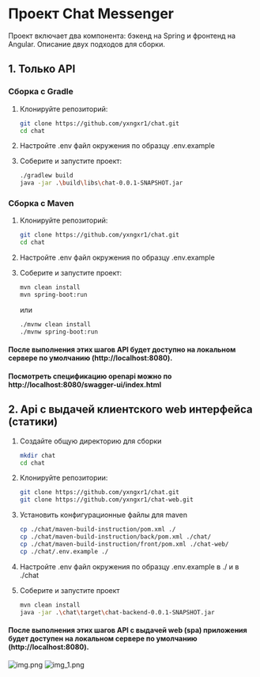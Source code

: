 # Проект Chat Messenger

Проект включает два компонента: бэкенд на Spring и фронтенд на Angular. Описание двух подходов для сборки.

## 1. Только API

### Сборка с Gradle

1. Клонируйте репозиторий:
   ```bash
   git clone https://github.com/yxngxr1/chat.git
   cd chat
   
2. Настройте .env файл окружения по образцу .env.example

3. Соберите и запустите проект:
   ```bash
   ./gradlew build
   java -jar .\build\libs\chat-0.0.1-SNAPSHOT.jar
   ```

### Сборка с Maven
1. Клонируйте репозиторий:
   ```bash
   git clone https://github.com/yxngxr1/chat.git
   cd chat

2. Настройте .env файл окружения по образцу .env.example

3. Соберите и запустите проект:
   ```bash
   mvn clean install
   mvn spring-boot:run
   ```
   или
   ```bash
   ./mvnw clean install
   ./mvnw spring-boot:run
   ```
#### После выполнения этих шагов API будет доступно на локальном сервере по умолчанию (http://localhost:8080).
#### Посмотреть спецификацию openapi можно по http://localhost:8080/swagger-ui/index.html

## 2. Api с выдачей клиентского web интерфейса (статики)

1. Создайте общую директорию для сборки
   ```bash
   mkdir chat
   cd chat

2. Клонируйте репозитории:
   ```bash
   git clone https://github.com/yxngxr1/chat.git
   git clone https://github.com/yxngxr1/chat-web.git

3. Установить конфигурационные файлы для maven
   ```bash
   cp ./chat/maven-build-instruction/pom.xml ./
   cp ./chat/maven-build-instruction/back/pom.xml ./chat/
   cp ./chat/maven-build-instruction/front/pom.xml ./chat-web/
   cp ./chat/.env.example ./

4. Настройте .env файл окружения по образцу .env.example в ./ и в ./chat

5. Соберите и запустите проект
   ```bash
   mvn clean install
   java -jar .\chat\target\chat-backend-0.0.1-SNAPSHOT.jar

#### После выполнения этих шагов API с выдачей web (spa) приложения будет доступен на локальном сервере по умолчанию (http://localhost:8080).
![img.png](img.png)
![img_1.png](img_1.png)